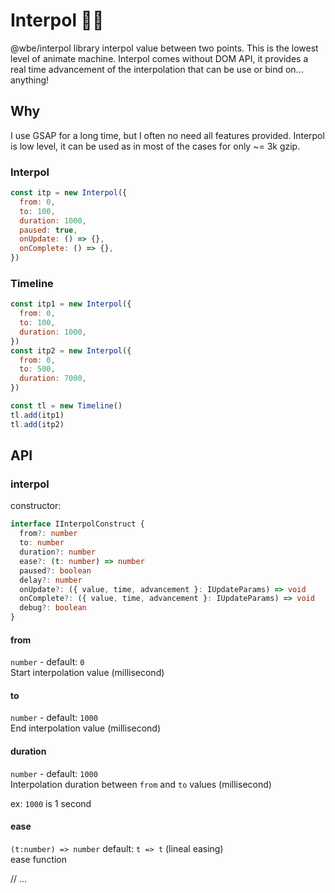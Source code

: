 # Interpol 👮🏽‍

@wbe/interpol library interpol value between two points.
This is the lowest level of animate machine.
Interpol comes without DOM API, it provides a real time advancement of the interpolation that can be use or bind
on... anything!

## Why

I use GSAP for a long time, but I often no need all features provided. Interpol is low level,
it can be used as in most of the cases for only ~= 3k gzip.

### Interpol

```js
const itp = new Interpol({
  from: 0,
  to: 100,
  duration: 1000,
  paused: true,
  onUpdate: () => {},
  onComplete: () => {},
})
```

### Timeline

```js
const itp1 = new Interpol({
  from: 0,
  to: 100,
  duration: 1000,
})
const itp2 = new Interpol({
  from: 0,
  to: 500,
  duration: 7000,
})

const tl = new Timeline()
tl.add(itp1)
tl.add(itp2)
```

## API

### interpol

constructor: 

```ts
interface IInterpolConstruct {
  from?: number
  to: number
  duration?: number
  ease?: (t: number) => number
  paused?: boolean
  delay?: number
  onUpdate?: ({ value, time, advancement }: IUpdateParams) => void
  onComplete?: ({ value, time, advancement }: IUpdateParams) => void
  debug?: boolean
}
```
 
#### from
`number` - default: `0`  
Start interpolation value (millisecond)

#### to
`number` - default: `1000`  
End interpolation value (millisecond)

#### duration
`number` - default: `1000`  
Interpolation duration between `from` and `to` values (millisecond) 

ex: `1000` is 1 second

#### ease 
`(t:number) => number` default: `t => t` (lineal easing)   
ease function 

// ...
